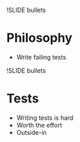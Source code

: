 !SLIDE bullets
# Philosophy #

* Write failing tests

!SLIDE bullets
# Tests #

* Writing tests is hard
* Worth the effort
* Outside-in
